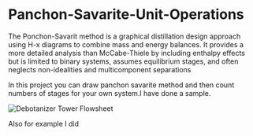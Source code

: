 # Panchon-Savarite-Unit-Operations
The Ponchon-Savarit method is a graphical distillation design approach using H-x diagrams to combine mass and energy balances. It provides a more detailed analysis than McCabe-Thiele by including enthalpy effects but is limited to binary systems, assumes equilibrium stages, and often neglects non-idealities and multicomponent separations

In this project you can draw panchon savarite method and then count numbers of stages for your own system.I have done a sample.

![Debotanizer Tower Flowsheet](images/flowsheet.png)

Also for example I did 
